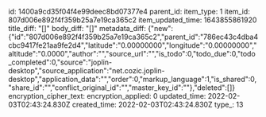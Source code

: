 id: 1400a9cd35f04f4e99deec8bd07377e4
parent_id: 
item_type: 1
item_id: 807d006e892f4f359b25a7e19ca365c2
item_updated_time: 1643855861920
title_diff: "[]"
body_diff: "[]"
metadata_diff: {"new":{"id":"807d006e892f4f359b25a7e19ca365c2","parent_id":"786ec43c4dba4cbc9417fe21aa9fe2d4","latitude":"0.00000000","longitude":"0.00000000","altitude":"0.0000","author":"","source_url":"","is_todo":0,"todo_due":0,"todo_completed":0,"source":"joplin-desktop","source_application":"net.cozic.joplin-desktop","application_data":"","order":0,"markup_language":1,"is_shared":0,"share_id":"","conflict_original_id":"","master_key_id":""},"deleted":[]}
encryption_cipher_text: 
encryption_applied: 0
updated_time: 2022-02-03T02:43:24.830Z
created_time: 2022-02-03T02:43:24.830Z
type_: 13